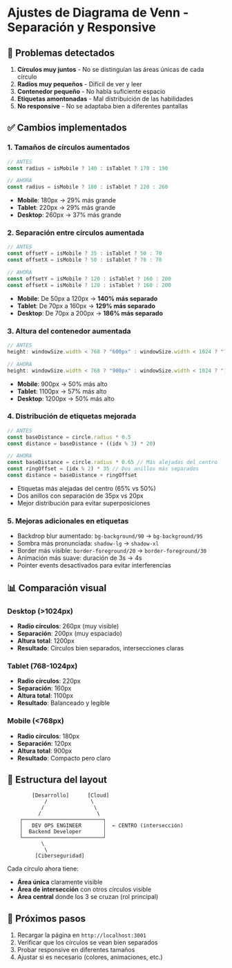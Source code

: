 # Ajustes de Diagrama de Venn - Separación y Responsive

## 🔧 Problemas detectados
1. **Círculos muy juntos** - No se distinguían las áreas únicas de cada círculo
2. **Radios muy pequeños** - Difícil de ver y leer
3. **Contenedor pequeño** - No había suficiente espacio
4. **Etiquetas amontonadas** - Mal distribuición de las habilidades
5. **No responsive** - No se adaptaba bien a diferentes pantallas

## ✅ Cambios implementados

### 1. **Tamaños de círculos aumentados**
```typescript
// ANTES
const radius = isMobile ? 140 : isTablet ? 170 : 190

// AHORA
const radius = isMobile ? 180 : isTablet ? 220 : 260
```
- **Mobile**: 180px → 29% más grande
- **Tablet**: 220px → 29% más grande  
- **Desktop**: 260px → 37% más grande

### 2. **Separación entre círculos aumentada**
```typescript
// ANTES
const offsetY = isMobile ? 35 : isTablet ? 50 : 70
const offsetX = isMobile ? 50 : isTablet ? 70 : 70

// AHORA
const offsetY = isMobile ? 120 : isTablet ? 160 : 200
const offsetX = isMobile ? 120 : isTablet ? 160 : 200
```
- **Mobile**: De 50px a 120px → **140% más separado**
- **Tablet**: De 70px a 160px → **129% más separado**
- **Desktop**: De 70px a 200px → **186% más separado**

### 3. **Altura del contenedor aumentada**
```typescript
// ANTES
height: windowSize.width < 768 ? "600px" : windowSize.width < 1024 ? "700px" : "800px"

// AHORA  
height: windowSize.width < 768 ? "900px" : windowSize.width < 1024 ? "1100px" : "1200px"
```
- **Mobile**: 900px → 50% más alto
- **Tablet**: 1100px → 57% más alto
- **Desktop**: 1200px → 50% más alto

### 4. **Distribución de etiquetas mejorada**
```typescript
// ANTES
const baseDistance = circle.radius * 0.5
const distance = baseDistance + ((idx % 3) * 20)

// AHORA
const baseDistance = circle.radius * 0.65 // Más alejadas del centro
const ringOffset = (idx % 2) * 35 // Dos anillos más separados
const distance = baseDistance + ringOffset
```
- Etiquetas más alejadas del centro (65% vs 50%)
- Dos anillos con separación de 35px vs 20px
- Mejor distribución para evitar superposiciones

### 5. **Mejoras adicionales en etiquetas**
- Backdrop blur aumentado: `bg-background/90` → `bg-background/95`
- Sombra más pronunciada: `shadow-lg` → `shadow-xl`
- Border más visible: `border-foreground/20` → `border-foreground/30`
- Animación más suave: duración de 3s → 4s
- Pointer events desactivados para evitar interferencias

## 📊 Comparación visual

### Desktop (>1024px)
- **Radio círculos**: 260px (muy visible)
- **Separación**: 200px (muy espaciado)
- **Altura total**: 1200px
- **Resultado**: Círculos bien separados, intersecciones claras

### Tablet (768-1024px)
- **Radio círculos**: 220px
- **Separación**: 160px
- **Altura total**: 1100px
- **Resultado**: Balanceado y legible

### Mobile (<768px)
- **Radio círculos**: 180px
- **Separación**: 120px
- **Altura total**: 900px
- **Resultado**: Compacto pero claro

## 🎨 Estructura del layout

```
        [Desarrollo]      [Cloud]
            /              \
           /                \
          /                  \
    ┌──────────────────────────┐
    │   DEV OPS ENGINEER       │  ← CENTRO (intersección)
    │  Backend Developer       │
    └──────────────────────────┘
           \
            \
         [Ciberseguridad]
```

Cada círculo ahora tiene:
- **Área única** claramente visible
- **Área de intersección** con otros círculos visible
- **Área central** donde los 3 se cruzan (rol principal)

## 🚀 Próximos pasos

1. Recargar la página en `http://localhost:3001`
2. Verificar que los círculos se vean bien separados
3. Probar responsive en diferentes tamaños
4. Ajustar si es necesario (colores, animaciones, etc.)

